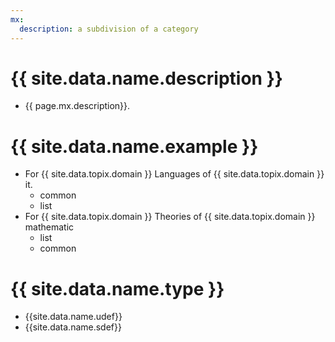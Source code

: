 ```yaml
---
mx:
  description: a subdivision of a category
---
```


# {{ site.data.name.description }}
- {{ page.mx.description}}.

# {{ site.data.name.example }}
- For {{ site.data.topix.domain }} Languages of {{ site.data.topix.domain }} it.
  - common
  - list
- For {{ site.data.topix.domain }} Theories of {{ site.data.topix.domain }} mathematic
  - list
  - common
# {{ site.data.name.type }}
- {{site.data.name.udef}}
- {{site.data.name.sdef}}
